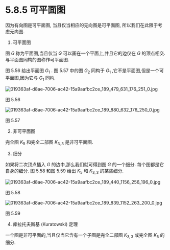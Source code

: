# 5.8.5 可平面图

因为有向图是可平面图, 当且仅当相应的无向图是可平面图, 所以我们在此限于考虑无向图.

1. 可平面图

图 $G$ 称为平面图,当且仅当 $G$ 可以画在一个平面上,并且它的边仅在 $G$ 的顶点相交. 与平面图同构的图称作可平面图.

图 5.56 给出平面图 ${G}_{1}$ . 图 5.57 中的图 ${G}_{2}$ 同构于 ${G}_{1}$ ,它不是平面图,但是一个可平面图,因为它与 ${G}_{1}$ 同构.

![019363af-d8ae-7006-ac42-15a9aafbc2ce_189_479_631_176_251_0.jpg](/images/019363af-d8ae-7006-ac42-15a9aafbc2ce_189_479_631_176_251_0.jpg)

图 5.56

![019363af-d8ae-7006-ac42-15a9aafbc2ce_189_880_632_176_250_0.jpg](/images/019363af-d8ae-7006-ac42-15a9aafbc2ce_189_880_632_176_250_0.jpg)

图 5.57

2. 非可平面图

完全图 ${K}_{5}$ 和完全二部图 ${K}_{3,3}$ 是非可平面图.

3. 细分

如果将二次顶点插入 $G$ 的边中,那么我们就可得到图 $G$ 的一个细分. 每个图都是它自身的细分. 图 5.58 和图 5.59 给出 ${K}_{5}$ 和 ${K}_{3,3}$ 的某些细分.

![019363af-d8ae-7006-ac42-15a9aafbc2ce_189_440_1156_256_196_0.jpg](/images/019363af-d8ae-7006-ac42-15a9aafbc2ce_189_440_1156_256_196_0.jpg)

图 5.58

![019363af-d8ae-7006-ac42-15a9aafbc2ce_189_839_1152_263_200_0.jpg](/images/019363af-d8ae-7006-ac42-15a9aafbc2ce_189_839_1152_263_200_0.jpg)

图 5.59

4. 库拉托夫斯基 (Kuratowski) 定理

一个图是非可平面的,当且仅当它含有一个子图是完全二部图 ${K}_{3,3}$ 或完全图 ${K}_{5}$ 的细分.
